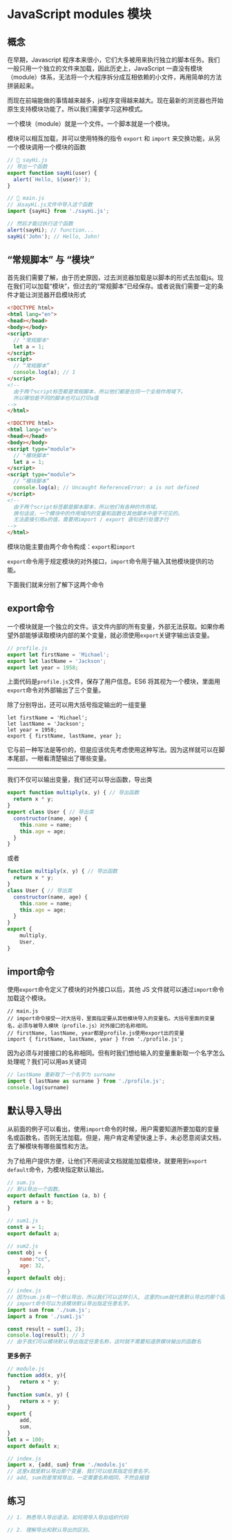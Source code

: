 # JavaScript modules 模块

## 概念

在早期，Javascript 程序本来很小，它们大多被用来执行独立的脚本任务。我们一般只用一个独立的文件来加载，因此历史上，JavaScript 一直没有模块（module）体系，无法将一个大程序拆分成互相依赖的小文件，再用简单的方法拼装起来。

而现在前端能做的事情越来越多，js程序变得越来越大。现在最新的浏览器也开始原生支持模块功能了。所以我们需要学习这种模式。

一个模块（module）就是一个文件。一个脚本就是一个模块。

模块可以相互加载，并可以使用特殊的指令 `export` 和 `import` 来交换功能，从另一个模块调用一个模块的函数

```js
// 📁 sayHi.js
// 导出一个函数
export function sayHi(user) {
  alert(`Hello, ${user}!`);
}

// 📁 main.js
// 从sayHi.js文件中导入这个函数
import {sayHi} from './sayHi.js';

// 然后才能过执行这个函数
alert(sayHi); // function...
sayHi('John'); // Hello, John!
```



## “常规脚本” 与 “模块”

首先我们需要了解，由于历史原因，过去浏览器加载是以脚本的形式去加载js。现在我们可以加载“模块”，但过去的“常规脚本”已经保存。或者说我们需要一定的条件才能让浏览器开启模块形式

```html
<!DOCTYPE html>
<html lang="en">
<head></head>
<body></body>
<script>
  // "常规脚本"
  let a = 1;
</script>
<script>
  // “常规脚本”
  console.log(a); // 1
</script>
<!--
  由于两个script标签都是常规脚本，所以他们都是在同一个全局作用域下。
  所以哪怕是不同的脚本也可以打印a值
-->
</html>
```

```html
<!DOCTYPE html>
<html lang="en">
<head></head>
<body></body>
<script type="module">
  // "模块脚本"
  let a = 1;
</script>
<script type="module">
  // “模块脚本”
  console.log(a); // Uncaught ReferenceError: a is not defined
</script>
<!--
  由于两个script标签都是脚本脚本，所以他们有各种的作用域。
  换句话说，一个模块中的作用域内的变量和函数在其他脚本中是不可见的。
  无法直接引用a的值，需要用import / export 语句进行处理才行
-->
</html>
```



模块功能主要由两个命令构成：`export`和`import`

`export`命令用于规定模块的对外接口，`import`命令用于输入其他模块提供的功能。

下面我们就来分别了解下这两个命令

## export命令

一个模块就是一个独立的文件。该文件内部的所有变量，外部无法获取。如果你希望外部能够读取模块内部的某个变量，就必须使用`export`关键字输出该变量。

```js
// profile.js
export let firstName = 'Michael';
export let lastName = 'Jackson';
export let year = 1958;
```

上面代码是`profile.js`文件，保存了用户信息。ES6 将其视为一个模块，里面用`export`命令对外部输出了三个变量。

除了分别导出，还可以用大括号指定输出的一组变量

```JS
let firstName = 'Michael';
let lastName = 'Jackson';
let year = 1958;
export { firstName, lastName, year };
```

它与前一种写法是等价的，但是应该优先考虑使用这种写法。因为这样就可以在脚本尾部，一眼看清楚输出了哪些变量。

****

我们不仅可以输出变量，我们还可以导出函数，导出类

```js
export function multiply(x, y) { // 导出函数
  return x * y;
}
export class User { // 导出类
  constructor(name, age) {
    this.name = name;
    this.age = age;
  }
}
```

或者

```js
function multiply(x, y) { // 导出函数
  return x * y;
}
class User { // 导出类
  constructor(name, age) {
    this.name = name;
    this.age = age;
  }
}
export {
	multiply,
    User,
}
```

## import命令

使用`export`命令定义了模块的对外接口以后，其他 JS 文件就可以通过`import`命令加载这个模块。

```JS
// main.js
// import命令接受一对大括号，里面指定要从其他模块导入的变量名。大括号里面的变量名，必须与被导入模块（profile.js）对外接口的名称相同。
// firstName, lastName, year都是profile.js使用export出的变量
import { firstName, lastName, year } from './profile.js';
```

因为必须与对接接口的名称相同。但有时我们想给输入的变量重新取一个名字怎么处理呢？我们可以用as关键词

```js
// lastName 重新取了一个名字为 surname
import { lastName as surname } from './profile.js';
console.log(surname)
```

## 默认导入导出

从前面的例子可以看出，使用`import`命令的时候，用户需要知道所要加载的变量名或函数名，否则无法加载。但是，用户肯定希望快速上手，未必愿意阅读文档，去了解模块有哪些属性和方法。

为了给用户提供方便，让他们不用阅读文档就能加载模块，就要用到`export default`命令，为模块指定默认输出。

```js
// sum.js
// 默认导出一个函数。
export default function (a, b) {
  return a + b;
}

// sum1.js
const a = 1;
export default a;

// sum2.js 
const obj = {
    name:"cc",
    age: 32,
}
export default obj;


```

 ```js
 // index.js
 // 因为sum.js有一个默认导出，所以我们可以这样引入, 这里的sum就代表默认导出的那个函数
 // import命令可以为该模块默认导出指定任意名字。
 import sum from './sum.js';
 import a from './sum1.js'
 
 const result = sum(1, 2);
 console.log(result); // 3
 // 由于我们可以模块默认导出指定任意名称，这时就不需要知道原模块输出的函数名
 ```

**更多例子**

```js
// module.js
function add(x, y){
    return x * y;
}
function sum(x, y) {
	return x + y;
}
export {
	add,
    sum,
}
let x = 100;
export default x;
```

```js
// index.js
import x, {add, sum} from './module.js'
// 这里x就是默认导出那个变量，我们可以给其指定任意名字。
// add, sum则是常规导出，一定需要名称相同，不然会报错
```

## 练习

```js
// 1. 熟悉导入导出语法，如何用导入导出组织代码

// 2. 理解导出和默认导出的区别。
```



